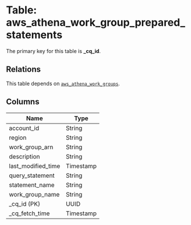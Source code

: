 # Table: aws_athena_work_group_prepared_statements


The primary key for this table is **_cq_id**.

## Relations
This table depends on [`aws_athena_work_groups`](aws_athena_work_groups.md).

## Columns
| Name          | Type          |
| ------------- | ------------- |
|account_id|String|
|region|String|
|work_group_arn|String|
|description|String|
|last_modified_time|Timestamp|
|query_statement|String|
|statement_name|String|
|work_group_name|String|
|_cq_id (PK)|UUID|
|_cq_fetch_time|Timestamp|